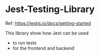 # Jest-Testing-Library

Ref: https://jestjs.io/docs/getting-started

This library show how Jest can be used

- to run tests
- for the frontend and backend
